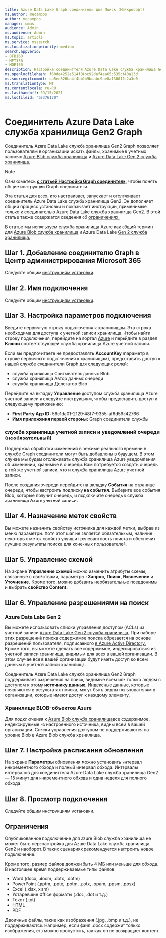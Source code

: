 ```yaml
---
title: Azure Data Lake Graph соединитель для Поиск (Майкрософт)
ms.author: mecampos
author: mecampos
manager: umas
audience: Admin
ms.audience: Admin
ms.topic: article
ms.service: mssearch
ms.localizationpriority: medium
search.appverid:
- BFB160
- MET150
- MOE150
description: Настройка соединиттеля Azure Data Lake служба хранилища Gen2 Graph для Поиск (Майкрософт)
ms.openlocfilehash: f60de4252e514f84bc92daf4ea65c535cf40a13d
ms.sourcegitcommit: ca5ee826ba4f4bb9b9baabc9ae8a130011c2a3d0
ms.translationtype: MT
ms.contentlocale: ru-RU
ms.lasthandoff: 09/15/2021
ms.locfileid: "59376120"
---
```

<!---Previous ms.author: monaray --->

# <a name="azure-data-lake-storage-gen2-graph-connector"></a>Соединитель Azure Data Lake служба хранилища Gen2 Graph

Соединитель Azure Data Lake служба хранилища Gen2 Graph позволяет пользователям в организации искать файлы, хранимые в учетных записях [Azure Blob служба хранилища](/azure/storage/blobs/storage-blobs-introduction) и [Azure Data Lake Gen 2 служба хранилища.](/azure/storage/blobs/data-lake-storage-introduction)

> [!NOTE]
> Ознакомьтесь [**с статьей Настройка Graph соединители,**](configure-connector.md) чтобы понять общие инструкции Graph соединители.

Эта статья для всех, кто настраивает, запускает и отслеживает соединитель Azure Data Lake служба хранилища Gen2. Он дополняет общий процесс установки и показывает инструкции, применимые только к соединителью Azure Data Lake служба хранилища Gen2. В этой статье также содержатся сведения об [ограничениях.](#limitations)

В статье мы  используем служба хранилища Azure как общий термин для [Azure Blob служба хранилища](/azure/storage/blobs/storage-blobs-introduction) и Azure Data Lake [Gen 2 служба хранилища.](/azure/storage/blobs/data-lake-storage-introduction)

## <a name="step-1-add-a-graph-connector-in-the-microsoft-365-admin-center"></a>Шаг 1. Добавление соединителю Graph в Центр администрирования Microsoft 365

Следуйте общим [инструкциям установки](./configure-connector.md).
<!---If the above phrase does not apply, delete it and insert specific details for your data source that are different from general setup instructions.-->

## <a name="step-2-name-the-connection"></a>Шаг 2. Имя подключения

Следуйте общим [инструкциям установки](./configure-connector.md).
<!---If the above phrase does not apply, delete it and insert specific details for your data source that are different from general setup instructions.-->

## <a name="step-3-configure-the-connection-settings"></a>Шаг 3. Настройка параметров подключения

Введите первичную строку подключения к хранилищам. Эта строка необходима для доступа к учетной записи хранилища. Чтобы найти строку подключения, перейдите на портал [Azure](https://ms.portal.azure.com/#home) и перейдите в раздел **Ключи** соответствующей служба хранилища Azure учетной записи.

Если вы предпочитаете не предоставлять **AccountKey** (параметр в строке первичного подключения к хранилищам), предоставить доступ к нашей службе соединители Graph для следующих ролей:

* служба хранилища Считыватель данных Blob
* служба хранилища Автор данных очереди
* служба хранилища Делегатор Blob

Перейдите на вкладку **Управление** доступом служба хранилища Azure учетной записи и следуйте инструкциям, чтобы предоставить доступ к следующему приложению:

* **First Party App ID:** 56c1da01-2129-48f7-9355-af6d59d42766
* **Имя приложения первой стороны:** Graph соединители службы

### <a name="storage-account-and-queue-notifications-optional"></a>служба хранилища учетной записи и уведомлений очереди (необязательный)

Поддержка обработки изменений в режиме реального времени в службе Graph соединители могут быть добавлены в будущем. В этом случае мы будем отслеживать служба хранилища Azure уведомления об изменении, хранимые в очереди. Вам потребуется создать очередь в той же учетной записи, что и служба хранилища Azure учетной записи.

После создания очереди перейдите на вкладку **События** на странице очереди, чтобы настроить подписку **на события.** Выберите все события Blob, которые получит очередь, и подключите очередь к служба хранилища Azure учетной записи.

## <a name="step-4-assign-property-labels"></a>Шаг 4. Назначение меток свойств

Вы можете назначить свойству источника для каждой метки, выбрав из меню параметры. Хотя этот шаг не является обязательным, наличие некоторых меток свойств улучшит релевантность поиска и обеспечит лучшие результаты поиска для конечных пользователей.

## <a name="step-5-manage-schema"></a>Шаг 5. Управление схемой

На экране **Управление схемой** можно изменить атрибуты схемы, связанные с свойствами, параметры **: Запрос,** **Поиск,** **Извлечение** и **Уточнение.** Кроме того, можно добавить необязательные псевдонимы и выбрать **свойство Content.**

## <a name="step-6-manage-search-permissions"></a>Шаг 6. Управление разрешениями на поиск

### <a name="azure-data-lake-gen-2"></a>Azure Data Lake Gen 2

Вы можете использовать списки управления доступом (ACLs) из учетной записи [Azure Data Lake Gen 2 служба хранилища.](/azure/storage/blobs/data-lake-storage-introduction) При наборе этих разрешений поиска содержимое поиска обрезается на основе разрешений пользователя, подписанного [в Azure Active Directory.](/azure/active-directory/) Кроме того, вы можете сделать все содержимое, индексироваться из учетной записи хранилища, видимым для всех в вашей организации. В этом случае все в вашей организации будут иметь доступ ко всем данным в учетной записи хранилища.

Соединитель Azure Data Lake служба хранилища Gen2 Graph поддерживает разрешения на поиск, видимые всем или только людям с доступом к этому **источнику данных.**  Индексные данные, которые появляются в результатах поиска, могут быть видны пользователям в организации, которые имеют доступ к каждому элементу.

### <a name="azure-blob-storage"></a>Хранилище BLOB-объектов Azure

Для подключения к [Azure Blob служба хранилища](/azure/storage/blobs/storage-blobs-introduction)все содержимое, индексируемые из настроенного источника, видны всем в вашей организации. Списки управления доступом не поддерживаются на уровне Blob в Azure Blob служба хранилища.

## <a name="step-7-set-the-refresh-schedule"></a>Шаг 7. Настройка расписания обновления

На экране **Параметры** обновления можно установить интервал инкрементного обхода и полный интервал обхода. Интервалы интервалов для соединиттеля Azure Data Lake служба хранилища Gen2 — 15 минут для инкрементного обхода и одна неделя для полного обхода.

## <a name="step-8-review-connection"></a>Шаг 8. Просмотр подключения

Следуйте общим [инструкциям установки](./configure-connector.md).
<!---If the above phrase does not apply, delete it and insert specific details for your data source that are different from general setup instructions.-->

<!---## Troubleshooting-->
<!---Insert troubleshooting recommendations for this data source-->

## <a name="limitations"></a>Ограничения

Опубликованное подключение для azure Blob служба хранилища не может быть перенастройка для Azure Data Lake служба хранилища Gen2 и наоборот. В таких сценариях рекомендуется настроить новое подключение.

Кроме того, размер файлов должен быть 4 МБ или меньше для обхода. В настоящее время поддерживаемые типы файлов:

* Word (docx, .docm, .dotx, .dotm)
* PowerPoint (.pptm, .pptx, .potm, .potx, .ppam, .ppsm, .ppsx)
* Excel (.xlsx, xlsm)
* Устаревшие Office форматы (.doc, .dot и т.д.)
* Текст (.txt)
* HTML
* PDF

Двоичные файлы, такие как изображения (.jpg, .bmp и т.д.), не поддерживаются. Например, если файл .docx содержит только изображения, его можно пропустить, так как он не возвращает контент.